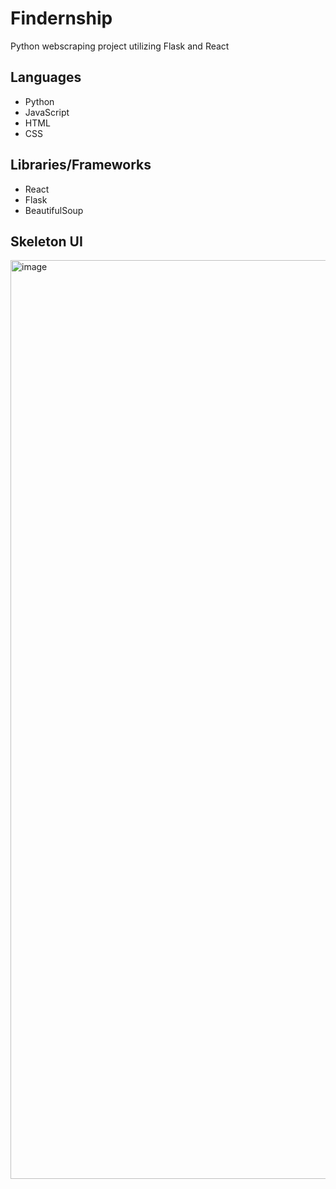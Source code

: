 # Findernship
Python webscraping project utilizing Flask and React

## Languages
- Python
- JavaScript
- HTML
- CSS

## Libraries/Frameworks
- React
- Flask
- BeautifulSoup

## Skeleton UI
<img width="1470" alt="image" src="https://github.com/KaylaNg1/Findernship/assets/56608484/d64c0669-9af0-4bd4-95b2-4e412ebd1fbc">
